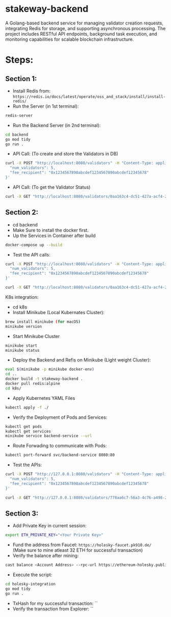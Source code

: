 # stakeway-backend
A Golang-based backend service for managing validator creation requests, integrating Redis for storage, and supporting asynchronous processing. The project includes RESTful API endpoints, background task execution, and monitoring capabilities for scalable blockchain infrastructure.


# Steps: 
## Section 1: 
- Install Redis from: `https://redis.io/docs/latest/operate/oss_and_stack/install/install-redis/`
- Run the Server (in 1st terminal): 
```bash
redis-server
```
- Run the Backend Server (in 2nd terminal): 
```bash
cd backend
go mod tidy
go run .
```
- API Call: (To create and store the Validators in DB)
```bash
curl -X POST "http://localhost:8080/validators" -H "Content-Type: application/json" -d '{
  "num_validators": 5,
  "fee_recipient": "0x1234567890abcdef1234567890abcdef12345678"
}'
```
- API Call: (To get the Validator Status)
```bash
curl -X GET "http://localhost:8080/validators/0aa163c4-dc51-427a-acf4-24eed8c76b16" | jq
```

## Section 2: 
- cd backend
- Make Sure to install the docker first. 
- Up the Services in Container after build
```bash
docker-compose up --build
```

- Test the API calls: 
```bash
curl -X POST "http://localhost:8080/validators" -H "Content-Type: application/json" -d '{
  "num_validators": 5,
  "fee_recipient": "0x1234567890abcdef1234567890abcdef12345678"
}'
```
```bash
curl -X GET "http://localhost:8080/validators/0aa163c4-dc51-427a-acf4-24eed8c76b16" | jq
```

K8s integration: 
- cd k8s
- Install Minikube (Local Kubernates Cluster): 
```bash
brew install minikube (for macOS)
minikube version
```
- Start Minikube Cluster
```bash
minikube start
minikube status
```

- Deploy the Backend and Refis on Minikube (Light weight Cluster): 
```bash
eval $(minikube -p minikube docker-env)
cd .. 
docker build -t stakeway-backend .
docker pull redis:alpine
cd k8s/
```
- Apply Kubernetes YAML Files
```bash
kubectl apply -f ./  
```
- Verify the Deployment of Pods and Services: 
```bash
kubectl get pods
kubectl get services
minikube service backend-service --url
```

- Route Forwading to communicate with Pods: 
```bash
kubectl port-forward svc/backend-service 8080:80
```

- Test the APIs: 
```bash
curl -X POST "http://127.0.0.1:8080/validators" -H "Content-Type: application/json" -d '{
  "num_validators": 5,
  "fee_recipient": "0x1234567890abcdef1234567890abcdef12345678"
}'
```
```bash
curl -X GET "http://127.0.0.1:8080/validators/778aa6c7-56a3-4c76-a498-28b41d5d249f" | jq
```


## Section 3: 
- Add Private Key in current session: 
```bash
export ETH_PRIVATE_KEY="<Your Private Key>"
```
- Fund the address from Faucet: `https://holesky-faucet.pk910.de/` (Make sure to mine atleast 32 ETH for successful transaction)
- Verify the balance after mining: 
```bash 
cast balance <Account Address> --rpc-url https://ethereum-holesky.publicnode.com
```
- Execute the script: 
```bash
cd holesky-integration
go mod tidy
go run . 
```

- TxHash for my successful transaction: ``
- Verify the transaction from Explorer: ``
